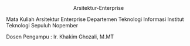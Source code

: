 <div align = center>
  Arsitektur-Enterprise
</div>

Mata Kuliah Arsitektur Enterprise
Departemen Teknologi Informasi
Institut Teknologi Sepuluh Nopember

Dosen Pengampu : Ir. Khakim Ghozali, M.MT
